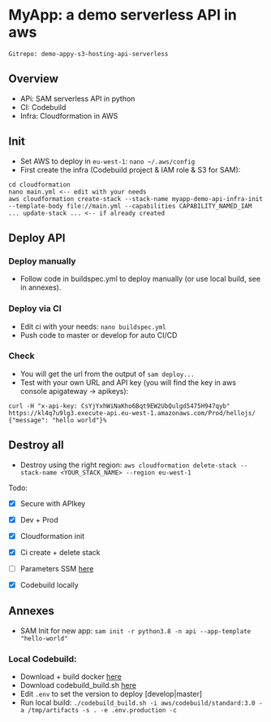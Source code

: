 # MyApp: a demo serverless API in aws

`Gitrepo: demo-appy-s3-hosting-api-serverless`

## Overview
- APi: SAM serverless API in python
- CI: Codebuild
- Infra: Cloudformation in AWS


## Init 

- Set AWS to deploy in `eu-west-1`: `nano ~/.aws/config`
- First create the infra (Codebuild project & IAM role & S3 for SAM):

```
cd cloudformation
nano main.yml <-- edit with your needs
aws cloudformation create-stack --stack-name myapp-demo-api-infra-init --template-body file://main.yml --capabilities CAPABILITY_NAMED_IAM
... update-stack ... <-- if already created
```

## Deploy API

### Deploy manually
- Follow code in buildspec.yml to deploy manually (or use local build, see in annexes).

### Deploy via CI
- Edit ci with your needs: `nano buildspec.yml`
- Push code to master or develop for auto CI/CD

### Check
- You will get the url from the output of `sam deploy...`
- Test with your own URL and API key (you will find the key in aws console apigateway -> apikeys): 
```
curl -H "x-api-key: CsYjYxhWiNaKho6Bqt9EW2UbQulgd5475H947qyb" https://kl4q7u9lg3.execute-api.eu-west-1.amazonaws.com/Prod/hellojs/
{"message": "hello world"}%
```

## Destroy all
- Destroy using the right region: `aws cloudformation delete-stack --stack-name <YOUR_STACK_NAME> --region eu-west-1`

Todo:
- [x] Secure with APIkey
- [x] Dev + Prod
- [x] Cloudformation init
- [x] Ci create + delete stack
- [ ] Parameters SSM [here](https://www.youtube.com/watch?v=mDzjTe9WMnY&list=PLGyRwGktEFqe3-M1EfbpRX_syICmytNWx&index=8)
- [x] Codebuild locally


## Annexes
- SAM Init for new app: `sam init -r python3.8 -n api --app-template "hello-world"`


### Local Codebuild: 
- Download + build docker [here](https://github.com/aws/aws-codebuild-docker-images/tree/master/ubuntu/standard/3.0)
- Download codebuild_build.sh [here](https://github.com/aws/aws-codebuild-docker-images/blob/master/local_builds/codebuild_build.sh)
- Edit `.env` to set the version to deploy [develop|master]
- Run local build: `./codebuild_build.sh -i aws/codebuild/standard:3.0 -a /tmp/artifacts -s . -e .env.production -c`